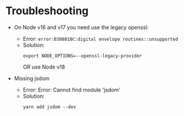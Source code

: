 # Troubleshooting

- On Node v16 and v17 you need use the legacy openssl:

  - Error: `error:0308010C:digital envelope routines::unsupported`
  - Solution:
    ```shell
    export NODE_OPTIONS=--openssl-legacy-provider
    ```
    OR use Node v18

- Missing jsdom

  - Error: Error: Cannot find module 'jsdom'
  - Solution:
    ```
    yarn add jsdom --dev
    ```
